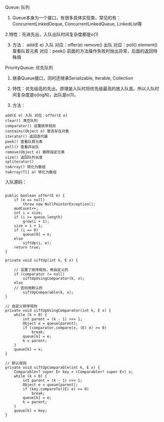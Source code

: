 
Queue: 队列

1. Queue本身为一个接口，有很多具体实现类，常见的有：ConcurrentLinkedDeque, ConcurrentLinkedQueue, LinkedList等

2.特性：先进先出，入队出队时间复杂度都是o(1)

3. 方法：
add(E e) 入队 对应：offer(e)
remove() 出队 对应：poll()
element() 查看队首元素 对应：peek()
前面的方法操作失败时抛出异常，后面的返回特殊值

PriorityQueue: 优先队列

1. 继承Queue接口，同时还继承Serializable, Iterable<E>, Collection<E>

2. 特性：优先级高的先出。原理是入队时将优先级最高的放入队首。所以入队时间复杂度是o(logN)，出队是o(1)。

3. 方法：
```$xslt
add(E e) 入队 对应：offer(E e)
clear() 清空队列
comparator() 设置排序规则
contains(Object o) 是否存在对象
iterator() 返回迭代器
peek() 查看队首元素
poll() 查看并出队
remove(Object o) 删除指定元素
size() 返回队列长度
spliterator()
toArray() 转化为数组
toArray(T[] a) 转化为数组
```

入队源码：
```$xslt

public boolean offer(E e) {
    if (e == null)
        throw new NullPointerException();
    modCount++;
    int i = size;
    if (i >= queue.length)
        grow(i + 1);
    size = i + 1;
    if (i == 0)
        queue[0] = e;
    else
        siftUp(i, e);
    return true;
}

private void siftUp(int k, E x) {

    // 设置了排序规则，用自定义的
    if (comparator != null)
        siftUpUsingComparator(k, x);
    else
    // 否则用默认的
        siftUpComparable(k, x);
}

// 自定义排序规则
private void siftUpUsingComparator(int k, E x) {
    while (k > 0) {
        int parent = (k - 1) >>> 1;
        Object e = queue[parent];
        if (comparator.compare(x, (E) e) >= 0)
            break;
        queue[k] = e;
        k = parent;
    }
    queue[k] = x;
}

// 默认规则
private void siftUpComparable(int k, E x) {
    Comparable<? super E> key = (Comparable<? super E>) x;
    while (k > 0) {
        int parent = (k - 1) >>> 1;
        Object e = queue[parent];
        if (key.compareTo((E) e) >= 0)
            break;
        queue[k] = e;
        k = parent;
    }
    queue[k] = key;
}
```



